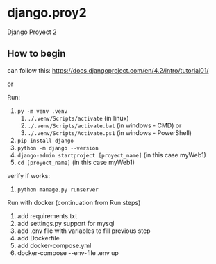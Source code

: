 # django.proy2

Django Proyect 2

## How to begin

can follow this: <https://docs.djangoproject.com/en/4.2/intro/tutorial01/>

or

Run:

1. `py -m venv .venv`
    1. `./.venv/Scripts/activate` (in linux)
    1. `./.venv/Scripts/activate.bat` (in windows - CMD) or
    1. `./.venv/Scripts/Activate.ps1` (in windows - PowerShell)
1. `pip install django`
1. `python -m django --version`
1. `django-admin startproject [proyect_name]` (in this case myWeb1)
1. `cd [proyect_name]` (in this case myWeb1)

verify if works:

1. `python manage.py runserver`

Run with docker (continuation from Run steps)

1. add requirements.txt
1. add settings.py support for mysql
1. add .env file with variables to fill previous step
1. add Dockerfile
1. add docker-compose.yml
1. docker-compose --env-file .env up
